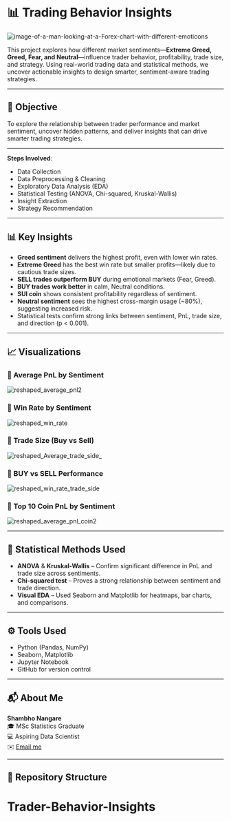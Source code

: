 # 📊 Trading Behavior Insights

![image-of-a-man-looking-at-a-Forex-chart-with-different-emoticons](https://github.com/user-attachments/assets/d29ed6db-67cc-489e-b829-7b6f7768e022)


This project explores how different market sentiments—**Extreme Greed, Greed, Fear, and Neutral**—influence trader behavior, profitability, trade size, and strategy. Using real-world trading data and statistical methods, we uncover actionable insights to design smarter, sentiment-aware trading strategies.

---

## 🎯 Objective

To explore the relationship between trader performance and market sentiment, uncover hidden patterns, and deliver insights that can drive smarter trading strategies.

---

**Steps Involved**:
- Data Collection
- Data Preprocessing & Cleaning
- Exploratory Data Analysis (EDA)
- Statistical Testing (ANOVA, Chi-squared, Kruskal-Wallis)
- Insight Extraction
- Strategy Recommendation

---

## 📊 Key Insights

- **Greed sentiment** delivers the highest profit, even with lower win rates.
- **Extreme Greed** has the best win rate but smaller profits—likely due to cautious trade sizes.
- **SELL trades outperform BUY** during emotional markets (Fear, Greed).
- **BUY trades work better** in calm, Neutral conditions.
- **SUI coin** shows consistent profitability regardless of sentiment.
- **Neutral sentiment** sees the highest cross-margin usage (~80%), suggesting increased risk.
- Statistical tests confirm strong links between sentiment, PnL, trade size, and direction (p < 0.001).

---

## 📈 Visualizations

### 🔹 Average PnL by Sentiment
![reshaped_average_pnl2](https://github.com/user-attachments/assets/339bcf5c-a8b6-4a9b-88f4-d270f6055df4)

### 🔹 Win Rate by Sentiment
![reshaped_win_rate](https://github.com/user-attachments/assets/c45834d7-8849-4c14-947e-9b4b8754264b)

### 🔹 Trade Size (Buy vs Sell)
![reshaped_Average_trade_side_](https://github.com/user-attachments/assets/0bd86b5b-27bf-4972-ae66-298ba83abca5)

### 🔹 BUY vs SELL Performance
![reshaped_win_rate_trade_side](https://github.com/user-attachments/assets/13002964-d11b-4d72-8c7b-5f972d62a7ec)

### 🔹 Top 10 Coin PnL by Sentiment
![reshaped_average_pnl_coin2](https://github.com/user-attachments/assets/ce196f41-ba45-47ad-bd2f-82369a6cb8f9)

---

## 🧪 Statistical Methods Used

- **ANOVA** & **Kruskal-Wallis** – Confirm significant difference in PnL and trade size across sentiments.
- **Chi-squared test** – Proves a strong relationship between sentiment and trade direction.
- **Visual EDA** – Used Seaborn and Matplotlib for heatmaps, bar charts, and comparisons.

---

## ⚙️ Tools Used

- Python (Pandas, NumPy)
- Seaborn, Matplotlib
- Jupyter Notebook
- GitHub for version control

---

## 📬 About Me

**Shambho Nangare**  
🎓 MSc Statistics Graduate  
💻 Aspiring Data Scientist  
✉️ [Email me](mailto:nangareshambho@gmail.com)

---

## 📂 Repository Structure

# Trader-Behavior-Insights
